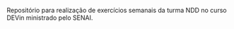 Repositório para realização de exercícios semanais da turma NDD no curso DEVin ministrado pelo SENAI.
